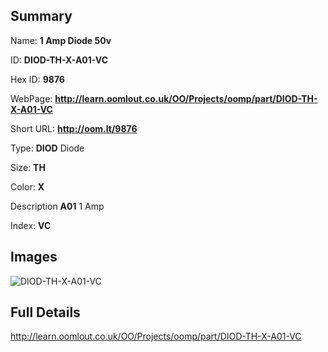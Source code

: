 

## Summary
 
Name: __1 Amp Diode 50v__

ID: __DIOD-TH-X-A01-VC__

Hex ID: __9876__

WebPage: __http://learn.oomlout.co.uk/OO/Projects/oomp/part/DIOD-TH-X-A01-VC__

Short URL: __http://oom.lt/9876__


Type: __DIOD__ Diode 

Size: __TH__  

Color: __X__  

Description __A01__ 1 Amp 

Index: __VC__


## Images
![DIOD-TH-X-A01-VC](http://oomlout.com/oomp-gen/parts/DIOD-TH-X-A01-VC/DIOD-TH-X-A01-VC_420.jpg)



## Full Details

 http://learn.oomlout.co.uk/OO/Projects/oomp/part/DIOD-TH-X-A01-VC














